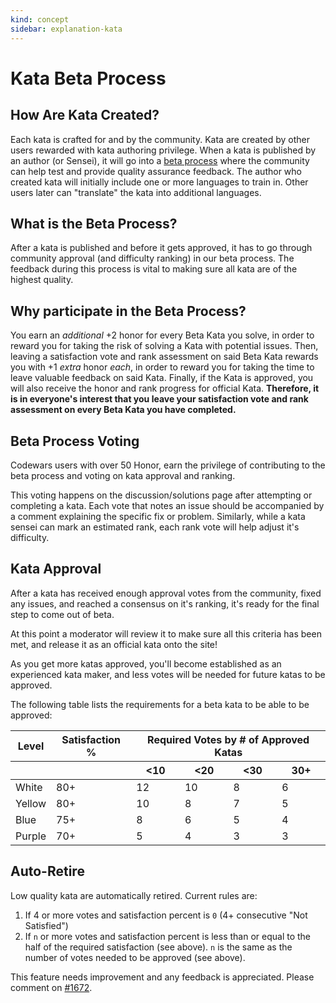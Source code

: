 ```yaml
---
kind: concept
sidebar: explanation-kata
---
```


# Kata Beta Process

## How Are Kata Created?

Each kata is crafted for and by the community. Kata are created by other users rewarded with kata authoring privilege. When a kata is published by an author (or Sensei), it will go into a [beta process](/concepts/kata/beta-process/) where the community can help test and provide quality assurance feedback. The author who created kata will initially include one or more languages to train in. Other users later can "translate" the kata into additional languages.

## What is the Beta Process?

After a kata is published and before it gets approved, it has to go through community approval (and difficulty ranking) in our beta process. The feedback during this process is vital to making sure all kata are of the highest quality.

## Why participate in the Beta Process?

You earn an _additional_ +2 honor for every Beta Kata you solve, in order to reward you for taking the risk of solving a Kata with potential issues. Then, leaving a satisfaction vote and rank assessment on said Beta Kata rewards you with +1 _extra_ honor _each_, in order to reward you for taking the time to leave valuable feedback on said Kata. Finally, if the Kata is approved, you will also receive the honor and rank progress for official Kata. **Therefore, it is in everyone's interest that you leave your satisfaction vote and rank assessment on every Beta Kata you have completed.**

## Beta Process Voting

Codewars users with over 50 Honor, earn the privilege of contributing to the beta process and voting on kata approval and ranking.

This voting happens on the discussion/solutions page after attempting or completing a kata.
Each vote that notes an issue should be accompanied by a comment explaining the specific fix or problem.
Similarly, while a kata sensei can mark an estimated rank, each rank vote will help adjust it's difficulty.

## Kata Approval

After a kata has received enough approval votes from the community,
fixed any issues, and reached a consensus on it's ranking,
it's ready for the final step to come out of beta.

At this point a moderator will review it to make sure all this criteria has been met,
and release it as an official kata onto the site!

As you get more katas approved, you'll become established as an experienced kata maker, and less votes will be needed for future katas to be approved.

The following table lists the requirements for a beta kata to be able to be approved:

<table>
<thead>
<tr>
<th>Level</th>
<th>Satisfaction %</th>
<th colspan="4">Required Votes by # of Approved Katas</th>
</tr>
<tr>
<th></th>
<th></th>
<th>&lt;10</th>
<th>&lt;20</th>
<th>&lt;30</th>
<th>30+</th>
</tr>
</thead>
<tbody>
<tr>
<td>White</td>
<td>80+</td>
<td>12</td>
<td>10</td>
<td>8</td>
<td>6</td>
</tr>
<tr>
<td>Yellow</td>
<td>80+</td>
<td>10</td>
<td>8</td>
<td>7</td>
<td>5</td>
</tr>
<tr>
<td>Blue</td>
<td>75+</td>
<td>8</td>
<td>6</td>
<td>5</td>
<td>4</td>
</tr>
<tr>
<td>Purple</td>
<td>70+</td>
<td>5</td>
<td>4</td>
<td>3</td>
<td>3</td>
</tr>
</tbody>
</table>

## Auto-Retire

Low quality kata are automatically retired. Current rules are:

1. If 4 or more votes and satisfaction percent is `0` (4+ consecutive "Not Satisfied")
2. If `n` or more votes and satisfaction percent is less than or equal to the half of the required satisfaction (see above). `n` is the same as the number of votes needed to be approved (see above).

This feature needs improvement and any feedback is appreciated. Please comment on [#1672](https://github.com/Codewars/codewars.com/issues/1672).

